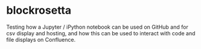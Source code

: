 # blockrosetta
Testing how a Jupyter / iPython notebook can be used on GitHub and for csv display and hosting, and how this can be used to interact with code and file displays on Confluence.
